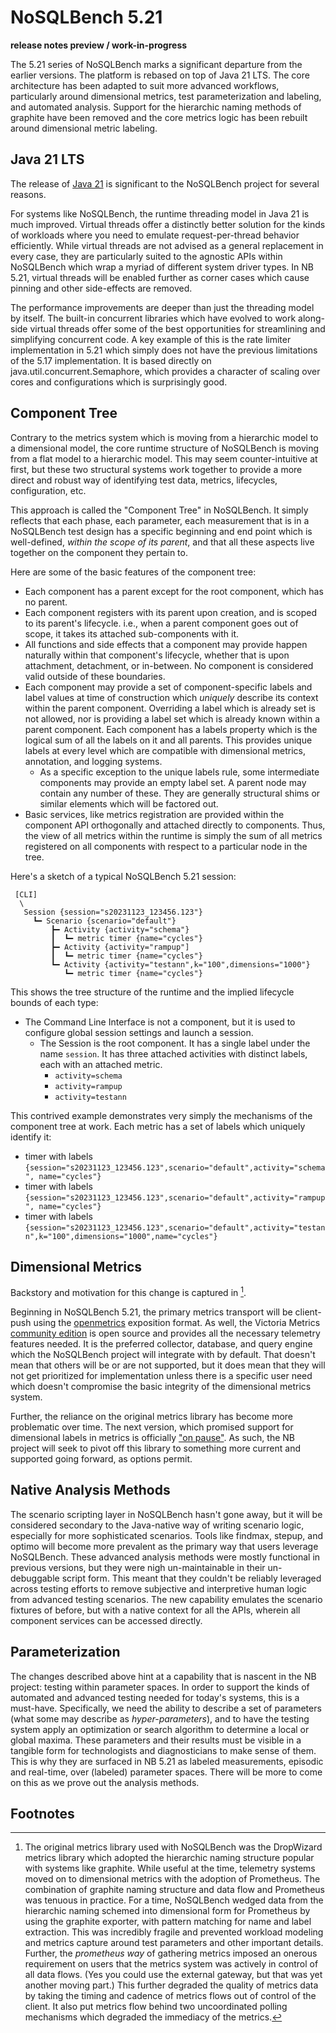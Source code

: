 # NoSQLBench 5.21

__release notes preview / work-in-progress__

The 5.21 series of NoSQLBench marks a significant departure from the earlier versions. The platform
is rebased on top of Java 21 LTS. The core architecture has been adapted to suit more advanced
workflows, particularly around dimensional metrics, test parameterization and labeling, and
automated analysis. Support for the hierarchic naming methods of graphite have been removed and the
core metrics logic has been rebuilt around dimensional metric labeling.

## Java 21 LTS

The release of [Java 21](https://openjdk.org/projects/jdk/21/) is significant to the NoSQLBench
project for several reasons.

For systems like NoSQLBench, the runtime threading model in Java 21 is much improved. Virtual
threads offer a distinctly better solution for the kinds of workloads where you need to emulate
request-per-thread behavior efficiently. While virtual threads are not advised as a general
replacement in every case, they are particularly suited to the agnostic APIs within NoSQLBench
which wrap a myriad of different system driver types. In NB 5.21, virtual threads will be
enabled further as corner cases which cause pinning and other side-effects are removed.

The performance improvements are deeper than just the threading model by itself. The
built-in concurrent libraries which have evolved to work along-side virtual threads offer some of
the best opportunities for streamlining and simplifying concurrent code. A key example of this
is the rate limiter implementation in 5.21 which simply does not have the previous limitations
of the 5.17 implementation. It is based directly on java.util.concurrent.Semaphore, which
provides a character of scaling over cores and configurations which is surprisingly good.

## Component Tree

Contrary to the metrics system which is moving from a hierarchic model to a dimensional model,
the core runtime structure of NoSQLBench is moving from a flat model to a hierarchic model. This
may seem counter-intuitive at first, but these two structural systems work together to provide a
more direct and robust way of identifying test data, metrics, lifecycles, configuration, etc.

This approach is called the "Component Tree" in NoSQLBench. It simply reflects that each phase,
each parameter, each measurement that is in a NoSQLBench test design has a specific beginning
and end point which is well-defined, _within the scope of its parent_, and that all these aspects
live together on the component they pertain to.

Here are some of the basic features of the component tree:

* Each component has a parent except for the root component, which has no parent.
* Each component registers with its parent upon creation, and is scoped to its parent's
  lifecycle. i.e., when a parent component goes out of scope, it takes its attached
  sub-components with it.
* All functions and side effects that a component may provide happen naturally within that
  component's lifecycle, whether that is upon attachment, detachment, or in-between. No
  component is considered valid outside of these boundaries.
* Each component may provide a set of component-specific labels and label values at time of
  construction which _uniquely_ describe its context within the parent component. Overriding a
  label which is already set is not allowed, nor is providing a label set which is already known
  within a parent component. Each component has a labels property which is the logical sum of all
  the labels on it and all parents. This provides unique labels at every level which are compatible
  with dimensional metrics, annotation, and logging systems.
    * As a specific exception to the unique labels rule, some intermediate components may provide
      an empty label set. A parent node may contain any number of these. They are generally
      structural shims or similar elements which will be factored out.
* Basic services, like metrics registration are provided within the component API
  orthogonally and attached directly to components. Thus, the view of all metrics within the
  runtime is simply the sum of all metrics registered on all components with respect to a
  particular node in the tree.

Here's a sketch of a typical NoSQLBench 5.21 session:

```
 [CLI]
  \
   Session {session="s20231123_123456.123"}
     ┗━ Scenario {scenario="default"}
         ┣━ Activity {activity="schema"}
         ┃  ┗━ metric timer {name="cycles"}
         ┣━ Activity {activity="rampup"]
         ┃  ┗━ metric timer {name="cycles"}
         ┗━ Activity {activity="testann",k="100",dimensions="1000"}
            ┗━ metric timer {name="cycles"}
```

This shows the tree structure of the runtime and the implied lifecycle bounds of each type:

* The Command Line Interface is not a component, but it is used to configure global session
  settings and launch a session.
    * The Session is the root component. It has a single label under the name `session`. It has
      three attached activities with distinct labels, each with an attached metric.
        * `activity=schema`
        * `activity=rampup`
        * `activity=testann`

This contrived example demonstrates very simply the mechanisms of the component tree at work.
Each metric has a set of labels which uniquely identify it:

* timer with labels `{session="s20231123_123456.123",scenario="default",activity="schema",
  name="cycles"}`
* timer with labels `{session="s20231123_123456.123",scenario="default",activity="rampup",
  name="cycles"}`
* timer with
  labels `{session="s20231123_123456.123",scenario="default",activity="testann",k="100",dimensions="1000",name="cycles"}`

## Dimensional Metrics

Backstory and motivation for this change is captured in [^1].

Beginning in NoSQLBench 5.21, the primary metrics transport will be client-push using the
[openmetrics](https://github.com/OpenObservability/OpenMetrics/blob/main/specification/OpenMetrics.md)
exposition format. As well, the Victoria
Metrics [community edition](https://victoriametrics.com/products/open-source/)
is open source and provides all the necessary telemetry features needed. It is the preferred
collector, database, and query engine which the NoSQLBench project will integrate with by default.
That doesn't mean that others will be or are not supported, but it does mean that they will not get
prioritized for implementation unless there is a specific user need which doesn't compromise the
basic integrity of the dimensional metrics system.

Further, the reliance on the original metrics library has become more problematic over time. The
next version, which promised support for dimensional labels in metrics is officially
["on pause"](https://github.com/dropwizard/metrics#metrics). As such, the NB project will seek
to pivot off this library to something more current and supported going forward, as options permit.

## Native Analysis Methods

The scenario scripting layer in NoSQLBench hasn't gone away, but it will be considered secondary
to the Java-native way of writing scenario logic, especially for more sophisticated scenarios.
Tools like findmax, stepup, and optimo will become more prevalent as the primary way that users
leverage NoSQLBench. These advanced analysis methods were mostly functional in previous versions,
but they were nigh un-maintainable in their un-debuggable script form. This meant that they
couldn't be reliably leveraged across testing efforts to remove subjective and interpretive
human logic from advanced testing scenarios. The new capability emulates the scenario fixtures of
before, but with a native context for all the APIs, wherein all component services can be
accessed directly.

## Parameterization

The changes described above hint at a capability that is nascent in the NB project: testing
within parameter spaces. In order to support the kinds of automated and advanced testing needed
for today's systems, this is a must-have. Specifically, we need the ability to describe a set of
parameters (what some may describe as _hyper-parameters_), and to have the testing system apply
an optimization or search algorithm to determine a local or global maxima. These parameters and
their results must be visible in a tangible form for technologists and diagnosticians to make
sense of them. This is why they are surfaced in NB 5.21 as labeled measurements, episodic and
real-time, over (labeled) parameter spaces. There will be more to come on this as we prove out
the analysis methods.

## Footnotes

[^1]: The original metrics library used with NoSQLBench was the
DropWizard metrics library which adopted the hierarchic naming structure popular with systems like
graphite. While useful at the time, telemetry systems moved on to dimensional metrics with the
adoption of Prometheus. The combination of graphite naming structure and data flow and
Prometheus was tenuous in practice. For a time, NoSQLBench wedged data from the hierarchic naming
schemed into dimensional form for Prometheus by using the graphite exporter, with pattern matching
for name and label extraction. This was incredibly fragile and prevented workload modeling and
metrics capture around test parameters and other important details. Further, the _prometheus way_ of
gathering metrics imposed an onerous requirement on users that the metrics system was actively in
control of all data flows. (Yes you could use the external gateway, but that was yet another moving
part.) This further degraded the quality of metrics data by taking the timing and cadence of
metrics flows out of control of the client. It also put metrics flow behind two uncoordinated
polling mechanisms which degraded the immediacy of the metrics.


